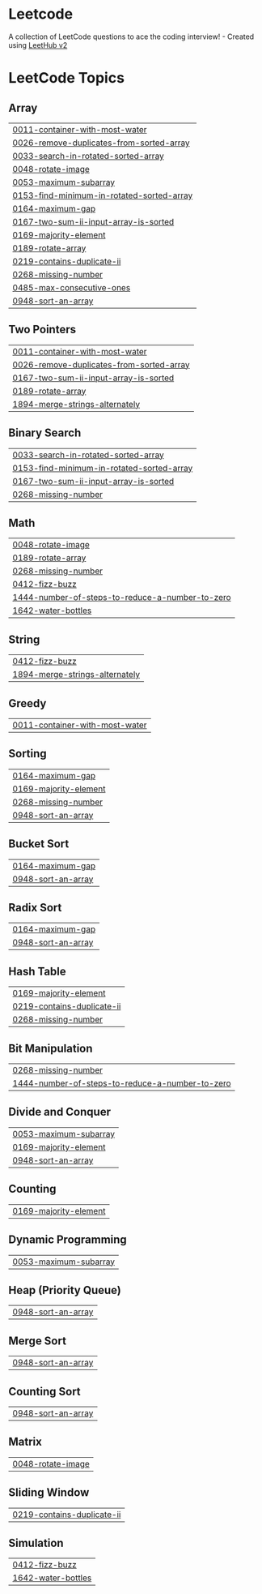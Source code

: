 # Leetcode
A collection of LeetCode questions to ace the coding interview! - Created using [LeetHub v2](https://github.com/arunbhardwaj/LeetHub-2.0)

<!---LeetCode Topics Start-->
# LeetCode Topics
## Array
|  |
| ------- |
| [0011-container-with-most-water](https://github.com/Uday-Guleria/Leetcode/tree/master/0011-container-with-most-water) |
| [0026-remove-duplicates-from-sorted-array](https://github.com/Uday-Guleria/Leetcode/tree/master/0026-remove-duplicates-from-sorted-array) |
| [0033-search-in-rotated-sorted-array](https://github.com/Uday-Guleria/Leetcode/tree/master/0033-search-in-rotated-sorted-array) |
| [0048-rotate-image](https://github.com/Uday-Guleria/Leetcode/tree/master/0048-rotate-image) |
| [0053-maximum-subarray](https://github.com/Uday-Guleria/Leetcode/tree/master/0053-maximum-subarray) |
| [0153-find-minimum-in-rotated-sorted-array](https://github.com/Uday-Guleria/Leetcode/tree/master/0153-find-minimum-in-rotated-sorted-array) |
| [0164-maximum-gap](https://github.com/Uday-Guleria/Leetcode/tree/master/0164-maximum-gap) |
| [0167-two-sum-ii-input-array-is-sorted](https://github.com/Uday-Guleria/Leetcode/tree/master/0167-two-sum-ii-input-array-is-sorted) |
| [0169-majority-element](https://github.com/Uday-Guleria/Leetcode/tree/master/0169-majority-element) |
| [0189-rotate-array](https://github.com/Uday-Guleria/Leetcode/tree/master/0189-rotate-array) |
| [0219-contains-duplicate-ii](https://github.com/Uday-Guleria/Leetcode/tree/master/0219-contains-duplicate-ii) |
| [0268-missing-number](https://github.com/Uday-Guleria/Leetcode/tree/master/0268-missing-number) |
| [0485-max-consecutive-ones](https://github.com/Uday-Guleria/Leetcode/tree/master/0485-max-consecutive-ones) |
| [0948-sort-an-array](https://github.com/Uday-Guleria/Leetcode/tree/master/0948-sort-an-array) |
## Two Pointers
|  |
| ------- |
| [0011-container-with-most-water](https://github.com/Uday-Guleria/Leetcode/tree/master/0011-container-with-most-water) |
| [0026-remove-duplicates-from-sorted-array](https://github.com/Uday-Guleria/Leetcode/tree/master/0026-remove-duplicates-from-sorted-array) |
| [0167-two-sum-ii-input-array-is-sorted](https://github.com/Uday-Guleria/Leetcode/tree/master/0167-two-sum-ii-input-array-is-sorted) |
| [0189-rotate-array](https://github.com/Uday-Guleria/Leetcode/tree/master/0189-rotate-array) |
| [1894-merge-strings-alternately](https://github.com/Uday-Guleria/Leetcode/tree/master/1894-merge-strings-alternately) |
## Binary Search
|  |
| ------- |
| [0033-search-in-rotated-sorted-array](https://github.com/Uday-Guleria/Leetcode/tree/master/0033-search-in-rotated-sorted-array) |
| [0153-find-minimum-in-rotated-sorted-array](https://github.com/Uday-Guleria/Leetcode/tree/master/0153-find-minimum-in-rotated-sorted-array) |
| [0167-two-sum-ii-input-array-is-sorted](https://github.com/Uday-Guleria/Leetcode/tree/master/0167-two-sum-ii-input-array-is-sorted) |
| [0268-missing-number](https://github.com/Uday-Guleria/Leetcode/tree/master/0268-missing-number) |
## Math
|  |
| ------- |
| [0048-rotate-image](https://github.com/Uday-Guleria/Leetcode/tree/master/0048-rotate-image) |
| [0189-rotate-array](https://github.com/Uday-Guleria/Leetcode/tree/master/0189-rotate-array) |
| [0268-missing-number](https://github.com/Uday-Guleria/Leetcode/tree/master/0268-missing-number) |
| [0412-fizz-buzz](https://github.com/Uday-Guleria/Leetcode/tree/master/0412-fizz-buzz) |
| [1444-number-of-steps-to-reduce-a-number-to-zero](https://github.com/Uday-Guleria/Leetcode/tree/master/1444-number-of-steps-to-reduce-a-number-to-zero) |
| [1642-water-bottles](https://github.com/Uday-Guleria/Leetcode/tree/master/1642-water-bottles) |
## String
|  |
| ------- |
| [0412-fizz-buzz](https://github.com/Uday-Guleria/Leetcode/tree/master/0412-fizz-buzz) |
| [1894-merge-strings-alternately](https://github.com/Uday-Guleria/Leetcode/tree/master/1894-merge-strings-alternately) |
## Greedy
|  |
| ------- |
| [0011-container-with-most-water](https://github.com/Uday-Guleria/Leetcode/tree/master/0011-container-with-most-water) |
## Sorting
|  |
| ------- |
| [0164-maximum-gap](https://github.com/Uday-Guleria/Leetcode/tree/master/0164-maximum-gap) |
| [0169-majority-element](https://github.com/Uday-Guleria/Leetcode/tree/master/0169-majority-element) |
| [0268-missing-number](https://github.com/Uday-Guleria/Leetcode/tree/master/0268-missing-number) |
| [0948-sort-an-array](https://github.com/Uday-Guleria/Leetcode/tree/master/0948-sort-an-array) |
## Bucket Sort
|  |
| ------- |
| [0164-maximum-gap](https://github.com/Uday-Guleria/Leetcode/tree/master/0164-maximum-gap) |
| [0948-sort-an-array](https://github.com/Uday-Guleria/Leetcode/tree/master/0948-sort-an-array) |
## Radix Sort
|  |
| ------- |
| [0164-maximum-gap](https://github.com/Uday-Guleria/Leetcode/tree/master/0164-maximum-gap) |
| [0948-sort-an-array](https://github.com/Uday-Guleria/Leetcode/tree/master/0948-sort-an-array) |
## Hash Table
|  |
| ------- |
| [0169-majority-element](https://github.com/Uday-Guleria/Leetcode/tree/master/0169-majority-element) |
| [0219-contains-duplicate-ii](https://github.com/Uday-Guleria/Leetcode/tree/master/0219-contains-duplicate-ii) |
| [0268-missing-number](https://github.com/Uday-Guleria/Leetcode/tree/master/0268-missing-number) |
## Bit Manipulation
|  |
| ------- |
| [0268-missing-number](https://github.com/Uday-Guleria/Leetcode/tree/master/0268-missing-number) |
| [1444-number-of-steps-to-reduce-a-number-to-zero](https://github.com/Uday-Guleria/Leetcode/tree/master/1444-number-of-steps-to-reduce-a-number-to-zero) |
## Divide and Conquer
|  |
| ------- |
| [0053-maximum-subarray](https://github.com/Uday-Guleria/Leetcode/tree/master/0053-maximum-subarray) |
| [0169-majority-element](https://github.com/Uday-Guleria/Leetcode/tree/master/0169-majority-element) |
| [0948-sort-an-array](https://github.com/Uday-Guleria/Leetcode/tree/master/0948-sort-an-array) |
## Counting
|  |
| ------- |
| [0169-majority-element](https://github.com/Uday-Guleria/Leetcode/tree/master/0169-majority-element) |
## Dynamic Programming
|  |
| ------- |
| [0053-maximum-subarray](https://github.com/Uday-Guleria/Leetcode/tree/master/0053-maximum-subarray) |
## Heap (Priority Queue)
|  |
| ------- |
| [0948-sort-an-array](https://github.com/Uday-Guleria/Leetcode/tree/master/0948-sort-an-array) |
## Merge Sort
|  |
| ------- |
| [0948-sort-an-array](https://github.com/Uday-Guleria/Leetcode/tree/master/0948-sort-an-array) |
## Counting Sort
|  |
| ------- |
| [0948-sort-an-array](https://github.com/Uday-Guleria/Leetcode/tree/master/0948-sort-an-array) |
## Matrix
|  |
| ------- |
| [0048-rotate-image](https://github.com/Uday-Guleria/Leetcode/tree/master/0048-rotate-image) |
## Sliding Window
|  |
| ------- |
| [0219-contains-duplicate-ii](https://github.com/Uday-Guleria/Leetcode/tree/master/0219-contains-duplicate-ii) |
## Simulation
|  |
| ------- |
| [0412-fizz-buzz](https://github.com/Uday-Guleria/Leetcode/tree/master/0412-fizz-buzz) |
| [1642-water-bottles](https://github.com/Uday-Guleria/Leetcode/tree/master/1642-water-bottles) |
<!---LeetCode Topics End-->